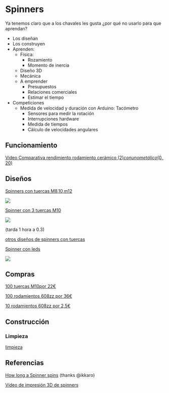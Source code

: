# Spinners


Ya tenemos claro que a los chavales les gusta ¿por qué no usarlo para que aprendan?

* Los diseñan
* Los construyen
* Aprenden:
  * Física:
    * Rozamiento
    * Momento de inercia
  * Diseño 3D
  * Mecánica
  * A emprender
    * Presupuestos
    * Relaciones comerciales
    * Estimar el tiempo
* Competiciones
  * Medida de velocidad y duración con Arduino: Tacómetro
    * Sensores para medir la rotación
    * Interrupciones hardware
    * Medida de tiempos
    * Cálculo de velocidades angulares

## Funcionamiento

[Video Comparativa rendimiento rodamiento cerámico (2$) con uno metálico (0,20$)](https://www.youtube.com/watch?v=vLL-T4Z_TNo)


## Diseños

[Spinners con tuercas M8,10,m12](http://www.thingiverse.com/thing:2078940)

![](http://thingiverse-production-new.s3.amazonaws.com/renders/8a/97/bd/ff/4c/39855bbeb329a9963de13dc7203e3b9d_preview_featured.jpg)


[Spinner con 3 tuercas M10](http://www.thingiverse.com/thing:2032459)

![](http://thingiverse-production-new.s3.amazonaws.com/renders/ec/8e/f2/48/3b/021e25b4d2d36b8bf10a288f674b30c8_preview_featured.JPG)

(tarda 1 hora a 0.3)

[otros diseños de spinners con tuercas](http://www.thingiverse.com/search?q=spinner+nuts&sa=)

[Spinner con leds](http://www.thingiverse.com/thing:2245883)

![](http://thingiverse-production-new.s3.amazonaws.com/renders/d8/c4/f6/a1/bf/dc5b2987301b8d285f38f64fef64d8d1_preview_featured.jpg)

## Compras

[100 tuercas M10por 22€](https://www.youtube.com/watch?v=vLL-T4Z_TNo)

[100 rodamientos 608zz por 36€](https://es.aliexpress.com/store/product/608zz-Axial-Ball-Bearing-8mm-skate-bearings-8x22x7-Double-Shielded-100-pieces/722545_32588807551.html)

[10 rodamientos 608zz por 2,5€](https://es.aliexpress.com/item/10pcs-608ZZ-8x22x7-3D-printer-Miniature-Radial-Bearings-Deep-Groove-Ball-Bearings-Skateboard-Scooter-Roller-Wheels/32768021718.html)

## Construcción

### Limpieza

[limpieza](https://www.youtube.com/watch?v=mpz3_pZ9Ay0)

## Referencias

[How long a Spinner spins](https://www.wired.com/2017/05/the-phyiscs-of-fidget-spinners/) (thanks @ikkaro)

[Vídeo de impresión 3D de spinners](https://www.youtube.com/watch?v=huC4JagKYh8)
